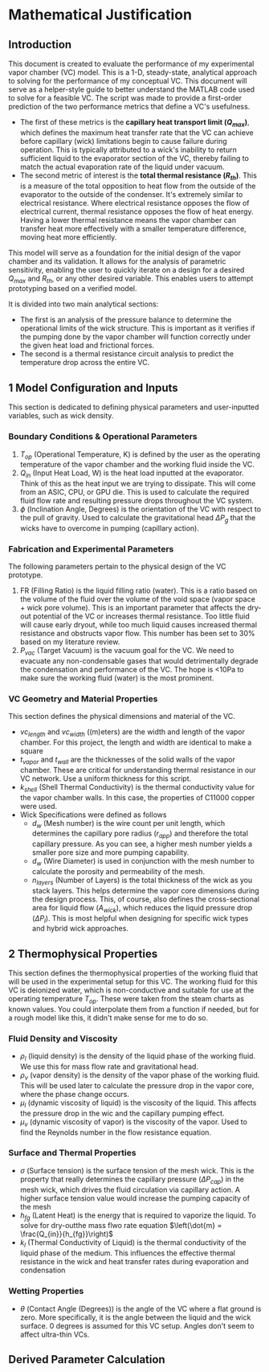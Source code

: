# Mathematical Justification
## Introduction
This document is created to evaluate the performance of my experimental vapor chamber (VC) model. This is a 1-D, steady-state, analytical approach to solving for the performance of my conceptual VC. This document will serve as a helper-style guide to better understand the MATLAB code used to solve for a feasible VC. The script was made to provide a first-order prediction of the two performance metrics that define a VC's usefulness. 
- The first of these metrics is the **capillary heat transport limit ($Q_{max}$)**, which defines the maximum heat transfer rate that the VC can achieve before capillary (wick) limitations begin to cause failure during operation. This is typically attributed to a wick's inability to return sufficient liquid to the evaporator section of the VC, thereby failing to match the actual evaporation rate of the liquid under vacuum.
- The second metric of interest is the **total thermal resistance ($R_{th}$)**. This is a measure of the total opposition to heat flow from the outside of the evaporator to the outside of the condenser. It's extremely similar to electrical resistance. Where electrical resistance opposes the flow of electrical current, thermal resistance opposes the flow of heat energy. Having a lower thermal resistance means the vapor chamber can transfer heat more effectively with a smaller temperature difference, moving heat more efficiently.

This model will serve as a foundation for the initial design of the vapor chamber and its validation. It allows for the analysis of parametric sensitivity, enabling the user to quickly iterate on a design for a desired $Q_{max}$ and $R_{th}$, or any other desired variable. This enables users to attempt prototyping based on a verified model.

It is divided into two main analytical sections: 
- The first is an analysis of the pressure balance to determine the operational limits of the wick structure. This is important as it verifies if the pumping done by the vapor chamber will function correctly under the given heat load and frictional forces. 
- The second is a thermal resistance circuit analysis to predict the temperature drop across the entire VC.
## 1 Model Configuration and Inputs
This section is dedicated to defining physical parameters and user-inputted variables, such as wick density.
### Boundary Conditions & Operational Parameters
1. $T_{op}$ (Operational Temperature, K) is defined by the user as the operating temperature of the vapor chamber and the working fluid inside the VC.
2. $Q_{in}$ (Input Heat Load, W) is the heat load inputted at the evaporator. Think of this as the heat input we are trying to dissipate. This will come from an ASIC, CPU, or GPU die. This is used to calculate the required fluid flow rate and resulting pressure drops throughout the VC system.
3. $\phi$ (Inclination Angle, Degrees) is the orientation of the VC with respect to the pull of gravity. Used to calculate the gravitational head ${\Delta}P_{g}$ that the wicks have to overcome in pumping (capillary action).
### Fabrication and Experimental Parameters
The following parameters pertain to the physical design of the VC prototype.
1. FR (Filling Ratio) is the liquid filling ratio (water). This is a ratio based on the volume of the fluid over the volume of the void space (vapor space + wick pore volume). This is an important parameter that affects the dry-out potential of the VC or increases thermal resistance. Too little fluid will cause early dryout, while too much liquid causes increased thermal resistance and obstructs vapor flow. This number has been set to 30% based on my literature review.
2. $P_{vac}$ (Target Vacuum) is the vacuum goal for the VC. We need to evacuate any non-condensable gases that would detrimentally degrade the condensation and performance of the VC. The hope is <10Pa to make sure the working fluid (water) is the most prominent.
### VC Geometry and Material Properties
This section defines the physical dimensions and material of the VC. 
- $vc_{length}$ and $vc_{width}$ ((m)eters) are the width and length of the vapor chamber. For this project, the length and width are identical to make a square
- $t_{vapor}$ and $t_{wall}$ are the thicknesses of the solid walls of the vapor chamber. These are critical for understanding thermal resistance in our VC network. Use a uniform thickness for this script.
- $k_{shell}$ (Shell Thermal Conductivity) is the thermal conductivity value for the vapor chamber walls. In this case, the properties of C11000 copper were used.
- Wick Specifications were defined as follows
  - $d_{w}$ (Mesh number) is the wire count per unit length, which determines the capillary pore radius ($r_{app}$) and therefore the total capillary pressure. As you can see, a higher mesh number yields a smaller pore size and more pumping capability.
  - $d_{w}$ (Wire Diameter) is used in conjunction with the mesh number to calculate the porosity and permeability of the mesh.
  - $n_{layers}$ (Number of Layers) is the total thickness of the wick as you stack layers. This helps determine the vapor core dimensions during the design process. This, of course, also defines the cross-sectional area for liquid flow ($A_{wick}$), which reduces the liquid pressure drop ($\Delta P_{l}$). This is most helpful when designing for specific wick types and hybrid wick approaches.

## 2 Thermophysical Properties
This section defines the thermophysical properties of the working fluid that will be used in the experimental setup for this VC. The working fluid for this VC is deionized water, which is non-conductive and suitable for use at the operating temperature $T_{op}$. These were taken from the steam charts as known values. You could interpolate them from a function if needed, but for a rough model like this, it didn't make sense for me to do so.
### Fluid Density and Viscosity
- $\rho_{l}$ (liquid density) is the density of the liquid phase of the working fluid. We use this for mass flow rate and gravitational head.
- $\rho_{v}$ (vapor density) is the density of the vapor phase of the working fluid. This will be used later to calculate the pressure drop in the vapor core, where the phase change occurs.
- $\mu_{l}$ (dynamic viscosity of liquid) is the viscosity of the liquid. This affects the pressure drop in the wic and the capillary pumping effect.
- $\mu_{v}$ (dynamic viscosity of vapor) is the viscosity of the vapor. Used to find the Reynolds number in the flow resistance equation.
### Surface and Thermal Properties
- $\sigma$ (Surface tension) is the surface tension of the mesh wick. This is the property that really determines the capillary pressure ($\Delta P_{cap}$) in the mesh wick, which drives the fluid circulation via capillary action. A higher surface tension value would increase the pumping capacity of the mesh
- $h_{fg}$ (Latent Heat) is the energy that is required to vaporize the liquid. To solve for dry-outthe mass flwo rate equation $\left(\dot{m} = \frac{Q_{in}}{h_{fg}}\right)$
- $k_{l}$ (Thermal Conductivity of Liquid) is the thermal conductivity of the liquid phase of the medium. This influences the effective thermal resistance in the wick and heat transfer rates during evaporation and condensation
### Wetting Properties
- $\theta$ (Contact Angle (Degrees)) is the angle of the VC where a flat ground is zero. More specifically, it is the angle between the liquid and the wick surface. 0 degrees is assumed for this VC setup. Angles don't seem to affect ultra-thin VCs.
## Derived Parameter Calculation
